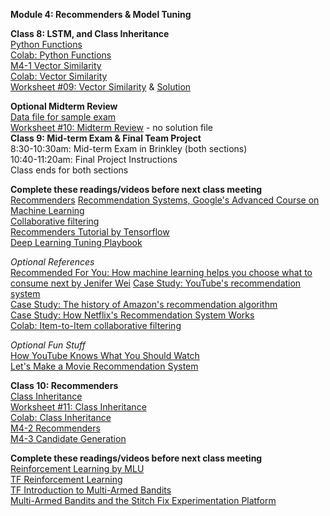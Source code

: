 **Module 4: Recommenders & Model Tuning**  

**Class 8: LSTM, and Class Inheritance**  
[Python Functions](https://www.dropbox.com/scl/fi/x612ydq2eenookvksr7fc/buad5802-m1-review-python-functions-slides.pptx?rlkey=ekmmcqced84nueupsdy0whtk3&dl=0)  
[Colab: Python Functions](https://colab.research.google.com/drive/1sTsh0ICGwa_sku9oCR8v3MnK0IqYauMn)   
[M4-1 Vector Similarity](https://www.dropbox.com/scl/fi/ey8ld5oa9y71ge05ut9tq/M4-2-vector-similarity.pptx?rlkey=kh01oofgmqtbssbd34gt797tu&dl=0)  
[Colab: Vector Similarity](https://colab.research.google.com/drive/179fmYlLamCNObi5hqgRpGgecq-INL2to)  
[Worksheet #09: Vector Similarity](https://docs.google.com/document/d/1RoCutVies1UWwR0tJzIFc5UJvcDNoiH1azFTnN1s7dY/edit?tab=t.0) & [Solution](https://docs.google.com/document/d/1QEc-OkPQhi2UNqOX8XFgrKdpINJWjxgNeloKCHFlkFo/edit?usp=sharing)    

**Optional Midterm Review**  
[Data file for sample exam](https://www.dropbox.com/scl/fi/y9wby4ph32s2cmfzylx5i/bank-additional-mason.csv?rlkey=k7aavmgfjoin3r1jq0hqq96so&dl=1)  
[Worksheet #10: Midterm Review](https://docs.google.com/document/d/1lBVYMZKLlgeoFRXp_ysDQErPLQTgtX-7d33-Ho8PdPo/edit?usp=sharing) - no solution file  
**Class 9: Mid-term Exam & Final Team Project**  
8:30-10:30am: Mid-term Exam in Brinkley (both sections)  
10:40-11:20am: Final Project Instructions  
Class ends for both sections  

**Complete these readings/videos before next class meeting**  
[Recommenders](https://colab.research.google.com/drive/1cshSnohShWywOsKYfUYCFo5U4u2P8f_P?usp=sharing) 
[Recommendation Systems, Google's Advanced Course on Machine Learning](https://developers.google.com/machine-learning/recommendation)  
[Collaborative filtering](https://developers.google.com/machine-learning/crash-course/embeddings/motivation-from-collaborative-filtering)  
[Recommenders Tutorial by Tensorflow](https://www.tensorflow.org/recommenders/examples/basic_retrieval)  
[Deep Learning Tuning Playbook](https://github.com/google-research/tuning_playbook)  

*Optional References*  
[Recommended For You: How machine learning helps you choose what to consume next by Jenifer Wei](https://sitn.hms.harvard.edu/flash/2017/recommended-machine-learning-helps-choose-consume-next/)
[Case Study: YouTube's recommendation system](https://blog.youtube/inside-youtube/on-youtubes-recommendation-system/)  
[Case Study: The history of Amazon's recommendation algorithm](https://www.amazon.science/the-history-of-amazons-recommendation-algorithm)  
[Case Study: How Netflix's Recommendation System Works](https://help.netflix.com/en/node/100639#:~:text=We%20estimate%20the%20likelihood%20that,preferences%20on%20our%20service%2C%20and)  
[Colab: Item-to-Item collaborative filtering](https://colab.research.google.com/github/nzhinusoftcm/review-on-collaborative-filtering/blob/master/3.Item-basedCollaborativeFiltering.ipynb)  

*Optional Fun Stuff*  
[How YouTube Knows What You Should Watch](https://www.pbs.org/video/how-youtube-knows-what-you-should-watch-vkyoml/)  
[Let's Make a Movie Recommendation System](https://www.pbs.org/video/lets-make-a-movie-recommendation-system-lab-16-cmtwft/)  

**Class 10: Recommenders**  
[Class Inheritance](https://www.dropbox.com/scl/fi/tvowo0e8t7qss5zd6uotz/buad5802-m1-review-class-inheritance-slides.pptx?rlkey=9w3jvxox6e14xsf8sgw8a7b8r&dl=0)  
[Worksheet #11: Class Inheritance](https://docs.google.com/document/d/1qq1vcEIspxCNpLhwbAU8mRb44_Kl7aELxRJ4jKLEUhw/edit?usp=sharing)  
[Colab: Class Inheritance](https://colab.research.google.com/drive/1I02aNJpyjd-yoI2JHUsdNlZg13LnYqEf)  
[M4-2 Recommenders](https://www.dropbox.com/scl/fi/a49gmyg76j4tzsqlyljq8/M4-1-recommenders.pptx?rlkey=xsxk1jao1cooqo3al3lkydbef&dl=0)  
[M4-3 Candidate Generation](https://www.dropbox.com/scl/fi/p6ud2kwdeecujzm8tg9t2/M4-3-candidate-generation.pptx?rlkey=6bx5ujtkyl82geraa3yd3n0ur&dl=0)  

**Complete these readings/videos before next class meeting**  
[Reinforcement Learning by MLU](https://mlu-explain.github.io/reinforcement-learning/)  
[TF Reinforcement Learning](https://www.tensorflow.org/agents/tutorials/0_intro_rl)  
[TF Introduction to Multi-Armed Bandits](https://www.tensorflow.org/agents/tutorials/intro_bandit)  
[Multi-Armed Bandits and the Stitch Fix Experimentation Platform](https://multithreaded.stitchfix.com/blog/2020/08/05/bandits/)  

